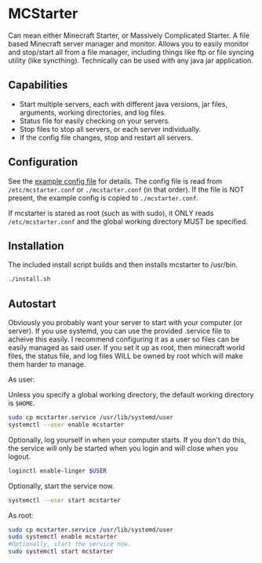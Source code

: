 # MCStarter

Can mean either Minecraft Starter, or Massively Complicated Starter. A file based Minecraft server manager and monitor. Allows you to easily monitor and stop/start all from a file manager, including things like ftp or file syncing utility (like syncthing). Technically can be used with any java jar application.

## Capabilities

* Start multiple servers, each with different java versions, jar files, arguments, working directories, and log files.
* Status file for easily checking on your servers.
* Stop files to stop all servers, or each server individually.
* If the config file changes, stop and restart all servers.

## Configuration

See the [example config file](mcstarter.conf) for details. The config file is read from `/etc/mcstarter.conf` or `./mcstarter.conf` (in that order). If the file is NOT present, the example config is copied to `./mcstarter.conf`.

If mcstarter is stared as root (such as with sudo), it ONLY reads `/etc/mcstarter.conf` and the global working directory MUST be specified.

## Installation

The included install script builds and then installs mcstarter to /usr/bin.

```bash
./install.sh
```

## Autostart

Obviously you probably want your server to start with your computer (or server). If you use systemd, you can use the provided .service file to acheive this easily. I recommend configuring it as a user so files can be easily managed as said user. If you set it up as root, then minecraft world files, the status file, and log files WILL be owned by root which will make them harder to manage.

As user:

Unless you specify a global working directory, the default working directory is `$HOME`.

```bash
sudo cp mcstarter.service /usr/lib/systemd/user
systemctl --user enable mcstarter
```

Optionally, log yourself in when your computer starts. If you don't do this, the service will only be started when you login and will close when you logout.

```bash
loginctl enable-linger $USER
```

Optionally, start the service now.

```bash
systemctl --user start mcstarter
```

As root:

```bash
sudo cp mcstarter.service /usr/lib/systemd/user
sudo systemctl enable mcstarter
#Optionally, start the service now.
sudo systemctl start mcstarter
```
